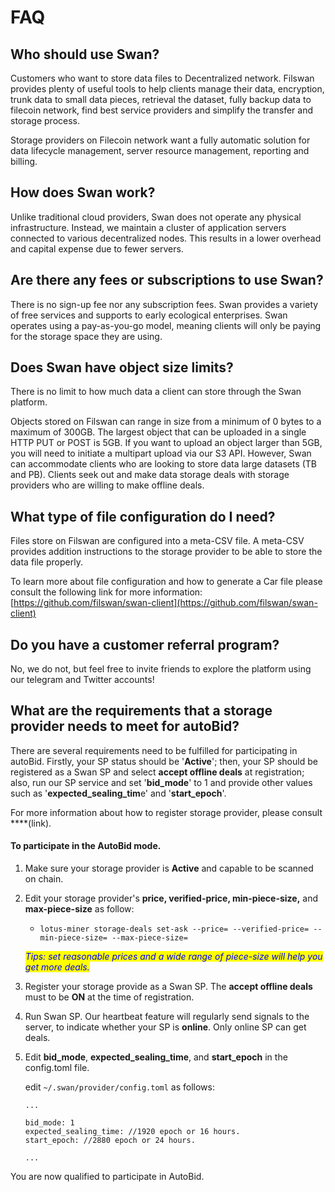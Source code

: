 # FAQ

## Who should use Swan?

Customers who want to store data files to Decentralized network. Filswan provides plenty of useful tools to help clients manage their data, encryption, trunk data to small data pieces, retrieval the dataset, fully backup data to filecoin network, find best service providers and simplify the transfer and storage process.

Storage providers on Filecoin network want a fully automatic solution for data lifecycle management, server resource management, reporting and billing.

## **How does** Swan **work?**&#x20;

Unlike traditional cloud providers, Swan does not operate any physical infrastructure. Instead, we maintain a cluster of application servers connected to various decentralized nodes. This results in a lower overhead and capital expense due to fewer servers.﻿

## Are there any fees or subscriptions to use Swan?

There is no sign-up fee nor any subscription fees. Swan provides a variety of free services and supports to early ecological enterprises. Swan operates using a pay-as-you-go model, meaning clients will only be paying for the storage space they are using.

## Does Swan have object size limits?

There is no limit to how much data a client can store through the Swan platform.

Objects stored on Filswan can range in size from a minimum of 0 bytes to a maximum of 300GB. The largest object that can be uploaded in a single HTTP PUT or POST is 5GB. If you want to upload an object larger than 5GB, you will need to initiate a multipart upload via our S3 API. However, Swan can accommodate clients who are looking to store data large datasets (TB and PB). Clients seek out and make data storage deals with storage providers who are willing to make offline deals.

## What type of file configuration do I need?

Files store on Filswan are configured into a meta-CSV file. A meta-CSV provides addition instructions to the storage provider to be able to store the data file properly.

To learn more about file configuration and how to generate a Car file please consult the following link for more information: [https://github.com/filswan/swan-client](https://github.com/filswan/swan-client)

## Do you have a customer referral program?

No, we do not, but feel free to invite friends to explore the platform using our telegram and Twitter accounts!

## What are the requirements that a storage provider needs to meet for autoBid?

There are several requirements need to be fulfilled for participating in autoBid. Firstly, your SP status should be '**Active**'; then, your SP should be registered as a Swan SP and select **accept offline deals** at registration; also, run our SP service and set '**bid\_mode**' to 1 and provide other values such as '**expected\_sealing\_tim**e' and '**start\_epoch**'.&#x20;

For more information about how to register storage provider, please consult \*\*\*\*(link).

#### To participate in the AutoBid mode.

1. Make sure your storage provider is **Active** and capable to be scanned on chain.
2.  Edit your storage provider's **price, verified-price, min-piece-size,** and **max-piece-size** as follow:&#x20;

    * ```
      lotus-miner storage-deals set-ask --price= --verified-price= --min-piece-size= --max-piece-size=
      ```

    _<mark style="color:blue;background-color:yellow;">Tips: set reasonable prices and a wide range of piece-size will help you get more deals.</mark>_
3. Register your storage provide as a Swan SP. The **accept offline deals** must to be **ON** at the time of registration.
4. Run Swan SP. Our heartbeat feature will regularly send signals to the server, to indicate whether your SP is **online**. Only online SP can get deals.
5.  Edit **bid\_mode**, **expected\_sealing\_time**, and **start\_epoch** in the config.toml file.

    edit `~/.swan/provider/config.toml` as follows:

    ```
    ...

    bid_mode: 1 
    expected_sealing_time: //1920 epoch or 16 hours.
    start_epoch: //2880 epoch or 24 hours.

    ...
    ```

You are now qualified to participate in AutoBid.
